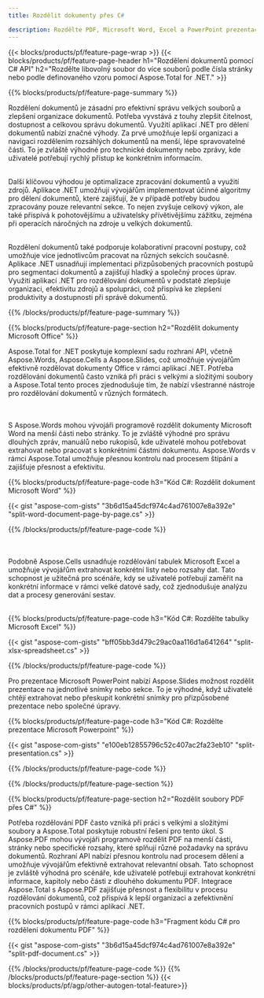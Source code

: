 ```yaml
---
title: Rozdělit dokumenty přes C# 

description: Rozdělte PDF, Microsoft Word, Excel a PowerPoint prezentace pomocí vaší C# aplikace. Rozdělit dokument podle čísla stránky nebo podle nějakého předdefinovaného vzoru.
---
```


{{< blocks/products/pf/feature-page-wrap >}}
{{< blocks/products/pf/feature-page-header h1="Rozdělení dokumentů pomocí C# API" h2="Rozdělte libovolný soubor do více souborů podle čísla stránky nebo podle definovaného vzoru pomocí Aspose.Total for .NET." >}}

{{% blocks/products/pf/feature-page-summary %}}

Rozdělení dokumentů je zásadní pro efektivní správu velkých souborů a zlepšení organizace dokumentů. Potřeba vyvstává z touhy zlepšit čitelnost, dostupnost a celkovou správu dokumentů. Využití aplikací .NET pro dělení dokumentů nabízí značné výhody. Za prvé umožňuje lepší organizaci a navigaci rozdělením rozsáhlých dokumentů na menší, lépe spravovatelné části. To je zvláště výhodné pro technické dokumenty nebo zprávy, kde uživatelé potřebují rychlý přístup ke konkrétním informacím.<br /><br />

Další klíčovou výhodou je optimalizace zpracování dokumentů a využití zdrojů. Aplikace .NET umožňují vývojářům implementovat účinné algoritmy pro dělení dokumentů, které zajišťují, že v případě potřeby budou zpracovány pouze relevantní sekce. To nejen zvyšuje celkový výkon, ale také přispívá k pohotovějšímu a uživatelsky přívětivějšímu zážitku, zejména při operacích náročných na zdroje u velkých dokumentů.<br /><br />

Rozdělení dokumentů také podporuje kolaborativní pracovní postupy, což umožňuje více jednotlivcům pracovat na různých sekcích současně. Aplikace .NET usnadňují implementaci přizpůsobených pracovních postupů pro segmentaci dokumentů a zajišťují hladký a společný proces úprav. Využití aplikací .NET pro rozdělování dokumentů v podstatě zlepšuje organizaci, efektivitu zdrojů a spolupráci, což přispívá ke zlepšení produktivity a dostupnosti při správě dokumentů.

{{% /blocks/products/pf/feature-page-summary  %}}

{{% blocks/products/pf/feature-page-section  h2="Rozdělit dokumenty Microsoft Office" %}}

Aspose.Total for .NET poskytuje komplexní sadu rozhraní API, včetně Aspose.Words, Aspose.Cells a Aspose.Slides, což umožňuje vývojářům efektivně rozdělovat dokumenty Office v rámci aplikací .NET. Potřeba rozdělování dokumentů často vzniká při práci s velkými a složitými soubory a Aspose.Total tento proces zjednodušuje tím, že nabízí všestranné nástroje pro rozdělování dokumentů v různých formátech. 

<br /><br />
S Aspose.Words mohou vývojáři programově rozdělit dokumenty Microsoft Word na menší části nebo stránky. To je zvláště výhodné pro správu dlouhých zpráv, manuálů nebo rukopisů, kde uživatelé mohou potřebovat extrahovat nebo pracovat s konkrétními částmi dokumentu. Aspose.Words v rámci Aspose.Total umožňuje přesnou kontrolu nad procesem štípání a zajišťuje přesnost a efektivitu.


{{% blocks/products/pf/feature-page-code h3="Kód C#: Rozdělit dokument Microsoft Word" %}}

{{< gist "aspose-com-gists" "3b6d15a45dcf974c4ad761007e8a392e" "split-word-document-page-by-page.cs" >}}

{{% /blocks/products/pf/feature-page-code  %}}

<br /><br />
Podobně Aspose.Cells usnadňuje rozdělování tabulek Microsoft Excel a umožňuje vývojářům extrahovat konkrétní listy nebo rozsahy dat. Tato schopnost je užitečná pro scénáře, kdy se uživatelé potřebují zaměřit na konkrétní informace v rámci velké datové sady, což zjednodušuje analýzu dat a procesy generování sestav.
<br /><br />

{{% blocks/products/pf/feature-page-code h3="Kód C#: Rozdělte tabulky Microsoft Excel" %}}

{{< gist "aspose-com-gists" "bff05bb3d479c29ac0aa116d1a641264" "split-xlsx-spreadsheet.cs" >}}

{{% /blocks/products/pf/feature-page-code  %}}

Pro prezentace Microsoft PowerPoint nabízí Aspose.Slides možnost rozdělit prezentace na jednotlivé snímky nebo sekce. To je výhodné, když uživatelé chtějí extrahovat nebo přeskupit konkrétní snímky pro přizpůsobené prezentace nebo společné úpravy.

{{% blocks/products/pf/feature-page-code h3="Kód C#: Rozdělte prezentace Microsoft Powerpoint" %}}

{{< gist "aspose-com-gists" "e100eb12855796c52c407ac2fa23eb10" "split-presentation.cs" >}}

{{% /blocks/products/pf/feature-page-code  %}}

{{% /blocks/products/pf/feature-page-section %}}

{{% blocks/products/pf/feature-page-section  h2="Rozdělit soubory PDF přes C#" %}}

Potřeba rozdělování PDF často vzniká při práci s velkými a složitými soubory a Aspose.Total poskytuje robustní řešení pro tento úkol. S Aspose.PDF mohou vývojáři programově rozdělit PDF na menší části, stránky nebo specifické rozsahy, které splňují různé požadavky na správu dokumentů. Rozhraní API nabízí přesnou kontrolu nad procesem dělení a umožňuje vývojářům efektivně extrahovat relevantní obsah. Tato schopnost je zvláště výhodná pro scénáře, kde uživatelé potřebují extrahovat konkrétní informace, kapitoly nebo části z dlouhého dokumentu PDF. Integrace Aspose.Total s Aspose.PDF zajišťuje přesnost a flexibilitu v procesu rozdělování dokumentů, což přispívá k lepší organizaci a zefektivnění pracovních postupů v rámci aplikací .NET.

{{% blocks/products/pf/feature-page-code h3="Fragment kódu C# pro rozdělení dokumentu PDF" %}}

{{< gist "aspose-com-gists" "3b6d15a45dcf974c4ad761007e8a392e" "split-pdf-document.cs" >}}

{{% /blocks/products/pf/feature-page-code  %}}
{{% /blocks/products/pf/feature-page-section %}}
{{< blocks/products/pf/agp/other-autogen-total-feature>}}